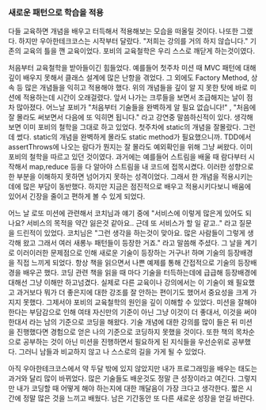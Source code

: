 ###  새로운 패턴으로 학습을 적용

  다들 교육하면 개념을 배우고 터득해서 적용해보는 모습을 떠올릴 것이다. 나또한 그랬다. 
 하지만 우아한테크코스는 시작부터 달랐다. "저희는 강의를 거의 하지 않습니다."
 기존의 교육의 틀을 깬 교육이었다. 포비의 교육철학은 우리 스스로 깨닫게 하는것이였다.


  처음부터 교육철학을 받아들이긴 힘들었다.
  예를들어 첫주차 미션 때 MVC 패턴에 대해 깊이 배우지 못해서 클래스 설계에 많은 난항을 겪었다. 그 외에도  Factory Method, 상속 등 많은 개념들을 익히고 적용해야 했다. 위의 개념들을 깊이 알 지 못한 탓에 바로 미션에 적용하는데 시간이 오래걸렸다. 앞서 나가는 크루들을 보면서 조급해지는 날이 점차 많아졌다.
  어느날 포비가 "처음부터 기술들을 완벽하게 알 필요 없습니다!" , "처음에 잘 몰라도 써보면서 다음에 또 익히면 됩니다." 라고 강연중 말씀하신적이 있다.  생각해보면 이미 포비의 철학을 그대로 하고 있었다. 첫주차에 static의 개념을 잘몰랐다. 그런데 썼다. static의 개념을 완벽하게 몰라도 static method가 필요했으니까. TDD에서 assertThrows에 나오는 람다가 뭔지는 잘 몰라도 예외확인을 위해 그냥 써왔다. 이미 포비의 철학을 따르고 있던 것이였다.
 과거에는 예를들어 스트림을 배울 때 람다부터 시작해서 map,reduce 등을 다 알아야 스트림을 내 코드에 접목시켰다. 이러한 성향으로 한 부분을 이해하지 못하면 넘어가지 못하는 성격이었다. 그래서 한 개념을 적용시키는데에 많은 부담이 동반했다. 하지만 지금은 점진적으로 배우고 적용시키다보니 배움에 있어서 긴장을 줄이고 편하게 볼 수 있게 되었다.


  어느 날 로또 미션에 관련해서 코치님과 얘기 중에 "서비스에 이렇게 많은게 있어도 되나요? 서비스의 목적을 약간 잃은것 같아요.. 근데 또 서비스가 할 일 같고.." 라고 질문을 드린적이 있었다. 코치님은 "그런 생각을 하는것이 맞아요. 많은 사람들이 그렇게 생각해 왔고 그래서 여러 새롱누 패턴들이 등장한 거죠." 라고 말씀해 주셨다. 그 날을 계기로 이러이러한 문제점으로 인해 새로운 기술이 등장하는 거구나! 하며 기술의 등장배경을 직접 느끼게 되었다.
 항상 책을 읽으면서 나쁜 예제를 통해 간접적으로 기술의 등장배경을 배우곤 했다.  코딩 관련 책을 읽을 때 마다 기술을 터득하는데에 급급해 등장배경에 대해선 그냥 이해만 하고넘겼다. 실제로 다른 교육이나 강의에서는 이 기술이 왜 필요했고 과거보다 뭐가 더 좋은지에 대한 강조를 잘 안하는 편이기도 했어서 중요성을 크게 가지지 못했다. 
 그제서야 포비의 교육철학의 원인을 깊이 이해할 수 있었다. 미션을 잘해야 한다는 부담감으로 인해 여태 자신만의 기준이 아닌 그냥 이것이 더 좋대서, 이것을 써야한대서 라는 남의 기준으로 코딩을 해왔다.  기술 개념에 대한 강의를 많이 들은 뒤 미션을 진행했다면 경험으로 얻은 나의 기준으로 코딩하지 못했을 것이다.  또한 책의 목차순으로 공부하는 것이 아닌 미션을 진행하면서 필요하게 된 지식들을 우선순위로 공부했다. 그러니 남들과 비교하지 않고 나 스스로의 길을 가게 될 수 있었다.
 
 아직 우아한테크코스에서 약 두달 밖에 있지 않았지만 내가 프로그래밍을 배우는 태도는 과거와 달리 많이 바뀌었다. 많은 기술들도 배운것도 정말 큰 성장이라고 여긴다. 그렇지만 내가 코딩할 때 어떻게 해야 하는지에 대한 깨달음이 가장 크다고 생각한다. 짧은 시간에 정말 많은 것을 느끼고 배웠다. 남은 기간동안 또 다른 새로운 성장을 얻길 바란다.
 
